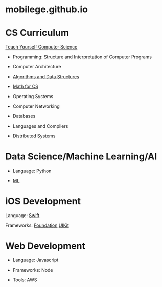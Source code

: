 mobilege.github.io
==================

# CS Curriculum

[Teach Yourself Computer Science](https://teachyourselfcs.com/)

- Programming: Structure and Interpretation of Computer Programs

- Computer Architecture

- [Algorithms and Data Structures](https://github.com/mobilege/algorithms)

- [Math for CS](https://github.com/mobilege/math)

- Operating Systems

- Computer Networking

- Databases

- Languages and Compilers

- Distributed Systems


# Data Science/Machine Learning/AI

 - Language: Python
 
 - [ML](https://github.com/mobilege/machine-learning) 
 

# iOS Development

Language: [Swift](https://github.com/mobilege/ios-resources/blob/master/Swift.md)

Frameworks: [Foundation](https://github.com/mobilege/ios-resources/blob/master/Foundation.md) [UIKit](https://github.com/mobilege/ios-resources/blob/master/UIKit.md)



# Web Development

- Language: Javascript

- Frameworks: Node

- Tools: AWS




